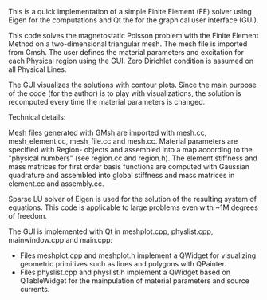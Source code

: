 This is a quick implementation of a simple Finite Element (FE) solver using 
Eigen for the computations and Qt the for the graphical user interface (GUI).

This code solves the magnetostatic Poisson problem with the Finite Element 
Method on a two-dimensional triangular mesh. The mesh file is imported from 
Gmsh. The user defines the material parameters and excitation for each 
Physical region using the GUI. Zero Dirichlet condition is assumed on all 
Physical Lines.

The GUI visualizes the solutions with contour plots. Since the main purpose
of the code (for the author) is to play with visualizations, the solution is 
recomputed every time the material parameters is changed.

Technical details:

Mesh files generated with GMsh are imported with mesh.cc, mesh_element.cc,
mesh_file.cc and mesh.cc. Material parameters are specified with Region-
objects and assembled into a map according to the "physical numbers" 
(see region.cc and region.h). The element stiffness and mass matrices for 
first order basis functions are computed with Gaussian quadrature and 
assembled into global stiffness and mass matrices in element.cc and 
assembly.cc. 

Sparse LU solver of Eigen is used for the solution of the resulting system
of equations. This code is applicable to large problems even with ~1M 
degrees of freedom.

The GUI is implemented with Qt in meshplot.cpp, physlist.cpp, mainwindow.cpp 
and main.cpp:

- Files meshplot.cpp and meshplot.h implement a QWidget for visualizing 
  geometric primitives such as lines and polygons with QPainter.
- Files physlist.cpp and physlist.h implement a QWidget based on QTableWidget
  for the mainpulation of material parameters and source currents.

